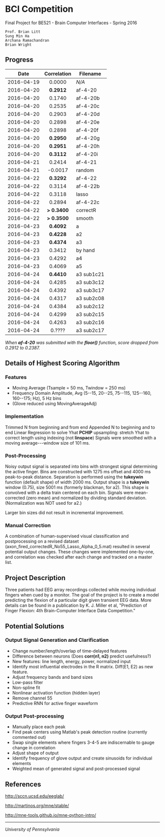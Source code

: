 # BCI Competition
Final Project for BE521 - Brain Computer Interfaces - Spring 2016

```
Prof. Brian Litt
Sung Min Ha
Archana Ramachandran
Brian Wright
```


## Progress
|    Date    |  Correlation  |  Filename  |
|:----------:|:-------------:| ---------- |
| 2016-04-19 |    0.0000     |   *N/A*    |
| 2016-04-20 |  **0.2912**   |  af-4-20   |
| 2016-04-20 |    0.1740     |  af-4-20b  |
| 2016-04-20 |    0.2535     |  af-4-20c  |
| 2016-04-20 |    0.2903     |  af-4-20d  |
| 2016-04-20 |    0.2898     |  af-4-20e  |
| 2016-04-20 |    0.2898     |  af-4-20f  |
| 2016-04-20 |  **0.2950**   |  af-4-20g  |
| 2016-04-20 |  **0.2951**   |  af-4-20h  |
| 2016-04-20 |  **0.3112**   |  af-4-20i  |
| 2016-04-21 |    0.2414     |  af-4-21   |
| 2016-04-21 |   -0.0017     |   random   |
| 2016-04-22 |  **0.3292**   |  af-4-22   |
| 2016-04-22 |    0.3114     |  af-4-22b  |
| 2016-04-22 |    0.3118     |   lasso    |
| 2016-04-22 |    0.2894     |  af-4-22c  |
| 2016-04-22 | **> 0.3400**  |  correctR  |
| 2016-04-22 | **> 0.3500**  |   smooth   |
| 2016-04-23 |  **0.4092**   |     a      |
| 2016-04-23 |  **0.4228**   |     a2     |
| 2016-04-23 |  **0.4374**   |     a3     |
| 2016-04-23 |    0.3412     |  by hand   |
| 2016-04-23 |    0.4292     |     a4     |
| 2016-04-23 |    0.4069     |     a5     |
| 2016-04-24 |  **0.4410**   | a3 sub1c21 |
| 2016-04-24 |    0.4285     | a3 sub3c12 |
| 2016-04-24 |    0.4392     | a3 sub3c17 |
| 2016-04-24 |    0.4317     | a3 sub2c08 |
| 2016-04-24 |    0.4384     | a3 sub2c12 |
| 2016-04-24 |    0.4299     | a3 sub2c15 |
| 2016-04-24 |    0.4263     | a3 sub2c16 |
| 2016-04-24 |    0.????     | a3 sub2c17 |

*When __af-4-20__ was submitted with the __floor()__ function, score dropped from 0.2912 to 0.2387.*


## Details of Highest Scoring Algorithm
### Features
- Moving Average (Tsample = 50 ms, Twindow = 250 ms)
- Frequency Domain Amplitude, Avg (5--15, 20--25, 75--115, 125--160, 160--175; Hz), 5 Hz bins
- (Glove reduced using MovingAverageAdj)

### Implementation
Trimmed N from beginning and from end
Appended N to beginning and to end
Linear Regression to solve Yhat
**PCHIP** upsampling: stretch Yhat to correct length using indexing (not **linspace**)
Signals were smoothed with a moving average---window size of 101 ms.

### Post-Processing
Noisy output signal is separated into bins with strongest signal determining the active finger.
Bins are constructed with 1275 ms offset and 4000 ms peak-to-peak distance.
Separation is performed using the **tukeywin** function (default shape) of width 2000 ms.
Output shape is a **tukeywin** window (0.75), size 5001 ms (formerly blackman, for a2).
This shape is convolved with a delta train centered on each bin.
Signals were mean-corrected (zero mean) and normalized by dividing standard deviation.
(Normalization was NOT used for a2.)

Larger bin sizes did not result in incremental improvement.

### Manual Correction
A combination of human-supervised visual classification and postprocessing on a revised dataset
(axon\_fired\_correctedR\_No55\_Lasso\_Alpha\_0\_5.mat)
resulted in several potential output changes. These changes were implemented one-by-one, and
correlation was checked after each change and tracked on a master list.


## Project Description
Three patients had EEG array recordings collected while moving individual fingers
when cued by a monitor. The goal of the project is to create a model predicting
the flexion of a particular digit given transient EEG data. More details can be
found in a publication by K. J. Miller et al, "Prediction of Finger Flexion: 4th
Brain-Computer Interface Data Competition."


## Potential Solutions
### Output Signal Generation and Clarification
- Change number/length/overlap of time-delayed features
- Difference between neurons (Does **corr(n1, n2)** predict usefulness?)
- New features: line length, energy, power, normalized input
- Identify most influential electrodes in the R matrix. Diff(E1, E2) as new feature.
- Adjust frequency bands and band sizes
- Low-pass filter
- Non-spline fit
- Nonlinear activation function (hidden layer)
- Remove channel 55
- Predictive RNN for active finger waveform
### Output Post-processing
- Manually place each peak
- Find peak centers using Matlab's peak detection routine (currently commented out)
- Swap single elements where fingers 3-4-5 are indiscernable to gauge change in correlation
- Adjust shape of output
- Identify frequency of glove output and create sinusoids for individual elements
- Weighted mean of generated signal and post-processed signal


## References
http://sccn.ucsd.edu/eeglab/

http://martinos.org/mne/stable/

http://mne-tools.github.io/mne-python-intro/

- - - - -
*University of Pennsylvania*
